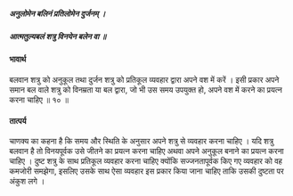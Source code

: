##### अनुलोमेन बलिनं प्रतिलोमेन दुर्जनम् ।
##### आत्मतुल्यबलं शत्रु विनयेन बलेन वा ॥

#### भावार्थ

बलवान शत्रु को अनुकूल तथा दुर्जन शत्रु को प्रतिकूल व्यवहार द्वारा अपने वश में करें । इसी प्रकार अपने समान बल वाले शत्रु को विनम्रता या बल द्वारा, जो भी उस समय उपयुक्त हो, अपने वश में करने का प्रयत्न करना चाहिए ॥ १० ॥

#### तात्पर्य

चाणक्य का कहना है कि समय और स्थिति के अनुसार अपने शत्रु से व्यवहार करना चाहिए । यदि शत्रु बलवान है तो विनयपूर्वक उसे जीतने का प्रयत्न करना चाहिए अथवा अपने अनुकूल बनाने का प्रयत्न करना चाहिए । दुष्ट शत्रु के साथ प्रतिकूल व्यवहार करना चाहिए क्योंकि सज्जनतापूर्वक किए गए व्यवहार को वह कमजोरी समझेगा, इसलिए उसके साथ ऐसा व्यवहार इस प्रकार किया जाना चाहिए ताकि उसकी दुष्टता पर अंकुश लगे ।
